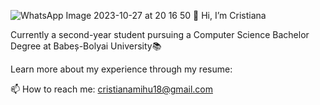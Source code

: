 ![WhatsApp Image 2023-10-27 at 20 16 50](https://github.com/cristianamihu/cristianamihu/assets/128689630/bfbd1f61-7f9f-46d1-95df-bce97915a104)
                              👋 Hi, I’m Cristiana

Currently a second-year student pursuing a Computer Science Bachelor Degree at Babeș-Bolyai University📚 

Learn more about my experience through my resume: 

📫 How to reach me: cristianamihu18@gmail.com


